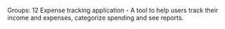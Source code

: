 Groups: 12
Expense tracking application - A tool to help users track their income and expenses, categorize spending and see reports.
